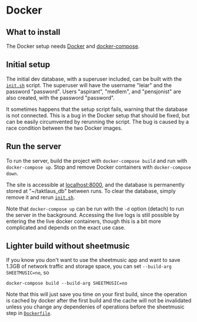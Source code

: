 # Docker

## What to install

The Docker setup needs [Docker](https://docs.docker.com/get-docker/) and [docker-compose](https://docs.docker.com/compose/install/).

## Initial setup

The initial dev database, with a superuser included, can be built with the [`init.sh`](./init.sh) script.
The superuser will have the username "leiar" and the password "password". Users "aspirant", "medlem", and "pensjonist" are also created, with the password "password".

It sometimes happens that the setup script fails, warning that the database is not connected. This is a bug in the Docker setup that should be fixed, but can be easily circumvented by rerunning the script.
The bug is caused by a race condition between the two Docker images.

## Run the server

To run the server, build the project with `docker-compose build` and run with `docker-compose up`. Stop and remove Docker containers with `docker-compose down`.

The site is accessible at [localhost:8000](localhost:8000), and the database is permanently stored at "~/taktlaus_db" between runs.
To clear the database, simply remove it and rerun [`init.sh`](./init.sh).

Note that `docker-compose up` can be run with the `-d` option (detach) to run the server in the background.
Accessing the live logs is still possible by entering the the live docker containers, though this is a bit more complicated and depends on the exact use case.

## Lighter build without sheetmusic

If you know you don't want to use the sheetmusic app and want to save 1.3GB of network traffic and storage space, you can set `--build-arg SHEETMUSIC=no`, so

```
docker-compose build --build-arg SHEETMUSIC=no
```

Note that this will just save you time on your first build, since the operation is cached by docker after the first build and the cache will not be invalidated unless you change any dependenies of operations before the sheetmusic step in [`Dockerfile`](/Dockerfile).
